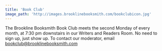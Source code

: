 ```yaml
---
title: 'Book Club'
image_path: 'http://images.brooklinebooksmith.com/bookclubicon.jpg'
---
```

The Brookline Booksmith Book Club meets the second Monday of every month, at 7:30 pm downstairs in our Writers and Readers Room. No need to sign up, just show up. To contact our moderator, email <bookclub@brooklinebooksmith.com>
